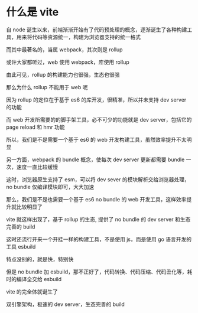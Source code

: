 # 什么是 vite

自 node 诞生以来，前端渐渐开始有了代码预处理的概念，逐渐诞生了各种构建工具，用来将代码等资源统一，构建为浏览器支持的统一格式

而其中最著名的，当属 webpack，其次则是 rollup

或许大家都听过，web 使用 webpack，库使用 rollup

由此可见，rollup 的构建能力也很强，生态也很强

那么为什么 rollup 不能用于 web 呢

因为 rollup 的定位在于基于 es6 的库开发，很精准，所以并未支持 dev server 的功能

而 web 开发所需要的的脚手架工具，必不可少的功能就是 dev server，包括它的 page reload 和 hmr 功能

所以，我们是不是需要一个基于 es6 的 web 开发构建工具，虽然效率提升不太明显

另一方面，webpack 的 bundle 概念，使每次 dev server 更新都需要 bundle 一次，速度一直比较缓慢

这时，浏览器原生支持了 esm，可以将 dev sever 的模块解析交给浏览器处理，no bundle 仅编译模块即可，大大加速

那么，我们是不是也需要一个基于 es6 no bundle 的 web 开发工具，这样效率提升就比较明显了

vite 就这样出现了，基于 rollup 的生态, 提供了 no bundle 的 dev server 和生态完善的 build

这时还流行开来一个开挂一样的构建工具，不是使用 js，而是使用 go 语言开发的工具 esbuild

特点没别的，就是快，特别快

但是 no bundle 加 esbuild，那不正好了，代码转换、代码压缩、代码丑化等，耗时的编译全交给 esbuild

vite 的完全体就诞生了

双引擎架构，极速的 dev server，生态完善的 build
